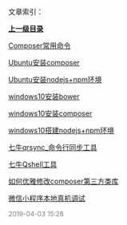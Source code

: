 文章索引：


**[上一级目录](/互联网技术)**

[Composer常用命令](/互联网技术/开发调试/Composer常用命令.md)

[Ubuntu安装composer](/互联网技术/开发调试/Ubuntu安装composer.md)

[Ubuntu安装nodejs+npm环境](/互联网技术/开发调试/Ubuntu安装nodejs+npm环境.md)

[windows10安装bower](/互联网技术/开发调试/windows10安装bower.md)

[windows10安装composer](/互联网技术/开发调试/windows10安装composer.md)

[windows10搭建nodejs+npm环境](/互联网技术/开发调试/windows10搭建nodejs+npm环境.md)

[七牛qrsync_命令行同步工具](/互联网技术/开发调试/七牛qrsync_命令行同步工具.md)

[七牛Qshell工具](/互联网技术/开发调试/七牛Qshell工具.md)

[如何优雅修改composer第三方类库](/互联网技术/开发调试/如何优雅修改composer第三方类库.md)

[微信小程序本地真机调试](/互联网技术/开发调试/微信小程序本地真机调试.md)


<font size=2 color='grey'> 2019-04-03 15:28 </font>